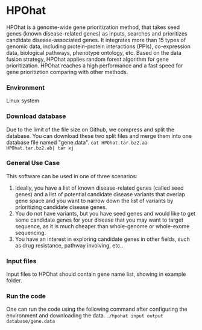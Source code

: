 # HPOhat
HPOhat is a genome-wide gene prioritization method, that takes seed genes (known disease-related genes) as inputs, searches and prioritizes candidate disease-associated genes. It integrates more than 15 types of genomic data, including protein-protein interactions (PPIs), co-expression data, biological pathways, phenotype ontology, etc. Based on the data fusion strategy, HPOhat applies random forest algorithm for gene prioritization. HPOhat reaches a high performance and a fast speed for gene prioritiztion comparing with other methods.

### Environment
Linux system

### Download database
Due to the limit of the file size on Github, we compress and split the database. You can download these two split files and merge them into one database file named "gene.data".
`cat HPOhat.tar.bz2.aa HPOhat.tar.bz2.ab| tar xj`

### General Use Case
This software can be used in one of three scenarios:

1. Ideally, you have a list of known disease-related genes (called seed genes) and a list of potential candidate disease variants that overlap gene space and you want to narrow down the list of variants by prioritizing candidate disease genes. 
2. You do not have variants, but you have seed genes and would like to get some candidate genes for your disease that you may want to target sequence, as it is much cheaper than whole-genome or whole-exome sequencing.
3. You have an interest in exploring candidate genes in other fields, such as drug resistance, pathway involving, etc..

### Input files
Input files to HPOhat should contain gene name list, showing in example folder.

### Run the code
One can run the code using the following command after configuring the environment and downloading the data.
`./hpohat input output database/gene.data`

